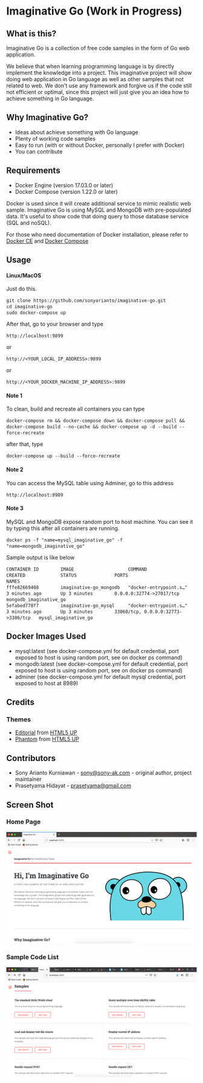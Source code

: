 # Imaginative Go (Work in Progress)
## What is this?
Imaginative Go is a collection of free code samples in the form of Go web application.

We believe that when learning programming language is by directly implement the knowledge into a project. This imaginative project will show doing web application in Go language as well as other samples that not related to web. We don't use any framework and forgive us if the code still not efficient or optimal, since this project will just give you an idea how to achieve something in Go language.

## Why Imaginative Go?
- Ideas about achieve something with Go language
- Plenty of working code samples
- Easy to run (with or without Docker, personally I prefer with Docker)
- You can contribute

## Requirements
- Docker Engine (version 17.03.0 or later)
- Docker Compose (version 1.22.0 or later)

Docker is used since it will create additional service to mimic realistic web sample. Imaginative Go is using MySQL and MongoDB with pre-populated data. It's useful to show code that doing query to those database service (SQL and noSQL).

For those who need documentation of Docker installation, please refer to [Docker CE](https://store.docker.com/search?type=edition&offering=community) and [Docker Compose](https://docs.docker.com/compose/install/)

## Usage
#### Linux/MacOS
Just do this.

```
git clone https://github.com/sonyarianto/imaginative-go.git
cd imaginative-go
sudo docker-compose up
```

After that, go to your browser and type
```
http://localhost:9899
```
or
```
http://<YOUR_LOCAL_IP_ADDRESS>:9899
```
or
```
http://<YOUR_DOCKER_MACHINE_IP_ADDRESS>:9899
```
#### Note 1
To clean, build and recreate all containers you can type
```
docker-compose rm && docker-compose down && docker-compose pull && docker-compose build --no-cache && docker-compose up -d --build --force-recreate
```
after that, type
```
docker-compose up --build --force-recreate
```

#### Note 2
You can access the MySQL table using Adminer, go to this address
```
http://localhost:8989
```

#### Note 3
MySQL and MongoDB expose random port to host machine. You can see it by typing this after all containers are running.
```
docker ps -f "name=mysql_imaginative_go" -f "name=mongodb_imaginative_go"
```
Sample output is like below
```
CONTAINER ID        IMAGE                    COMMAND                  CREATED             STATUS              PORTS                                NAMES
fffe82669408        imaginative-go_mongodb   "docker-entrypoint.s…"   3 minutes ago       Up 3 minutes        0.0.0.0:32774->27017/tcp             mongodb_imaginative_go
5efabed778f7        imaginative-go_mysql     "docker-entrypoint.s…"   3 minutes ago       Up 3 minutes        33060/tcp, 0.0.0.0:32773->3306/tcp   mysql_imaginative_go
```

## Docker Images Used
- mysql:latest (see docker-compose.yml for default credential, port exposed to host is using random port, see on docker ps command)
- mongodb:latest (see docker-compose.yml for default credential, port exposed to host is using random port, see on docker ps command)
- adminer (see docker-compose.yml for default mysql credential, port exposed to host at 8989)

## Credits
### Themes
- [Editorial](https://html5up.net/editorial) from [HTML5 UP](https://html5up.net)
- [Phantom](https://html5up.net/phantom) from [HTML5 UP](https://html5up.net)

## Contributors
- Sony Arianto Kurniawan - sony@sony-ak.com - original author, project maintainer
- Prasetyama Hidayat - prasetyama@gmail.com

## Screen Shot
### Home Page
![Imaginative Go - Screenshot 1](/src/assets/images/screenshot1.png?raw=true "Imaginative Go - Screenshot 1")
### Sample Code List
![Imaginative Go - Screenshot 2](/src/assets/images/screenshot2.png?raw=true "Imaginative Go - Screenshot 2")
